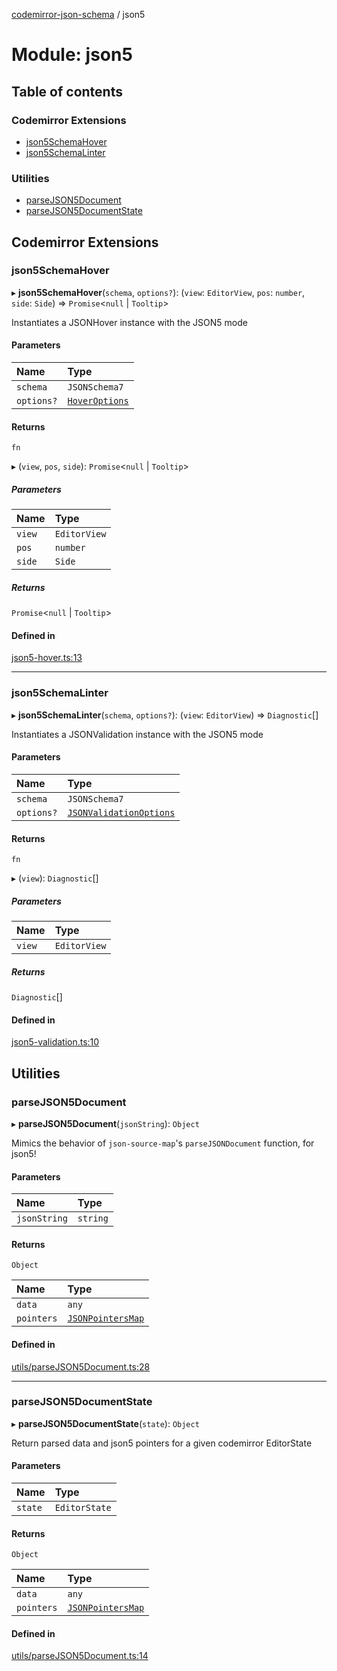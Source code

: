 [codemirror-json-schema](../README.md) / json5

# Module: json5

## Table of contents

### Codemirror Extensions

- [json5SchemaHover](json5.md#json5schemahover)
- [json5SchemaLinter](json5.md#json5schemalinter)

### Utilities

- [parseJSON5Document](json5.md#parsejson5document)
- [parseJSON5DocumentState](json5.md#parsejson5documentstate)

## Codemirror Extensions

### json5SchemaHover

▸ **json5SchemaHover**(`schema`, `options?`): (`view`: `EditorView`, `pos`: `number`, `side`: `Side`) => `Promise`<`null` \| `Tooltip`\>

Instantiates a JSONHover instance with the JSON5 mode

#### Parameters

| Name       | Type                                    |
| :--------- | :-------------------------------------- |
| `schema`   | `JSONSchema7`                           |
| `options?` | [`HoverOptions`](index.md#hoveroptions) |

#### Returns

`fn`

▸ (`view`, `pos`, `side`): `Promise`<`null` \| `Tooltip`\>

##### Parameters

| Name   | Type         |
| :----- | :----------- |
| `view` | `EditorView` |
| `pos`  | `number`     |
| `side` | `Side`       |

##### Returns

`Promise`<`null` \| `Tooltip`\>

#### Defined in

[json5-hover.ts:13](https://github.com/acao/codemirror-json-schema/blob/31d3cd5/src/json5-hover.ts#L13)

---

### json5SchemaLinter

▸ **json5SchemaLinter**(`schema`, `options?`): (`view`: `EditorView`) => `Diagnostic`[]

Instantiates a JSONValidation instance with the JSON5 mode

#### Parameters

| Name       | Type                                                      |
| :--------- | :-------------------------------------------------------- |
| `schema`   | `JSONSchema7`                                             |
| `options?` | [`JSONValidationOptions`](index.md#jsonvalidationoptions) |

#### Returns

`fn`

▸ (`view`): `Diagnostic`[]

##### Parameters

| Name   | Type         |
| :----- | :----------- |
| `view` | `EditorView` |

##### Returns

`Diagnostic`[]

#### Defined in

[json5-validation.ts:10](https://github.com/acao/codemirror-json-schema/blob/31d3cd5/src/json5-validation.ts#L10)

## Utilities

### parseJSON5Document

▸ **parseJSON5Document**(`jsonString`): `Object`

Mimics the behavior of `json-source-map`'s `parseJSONDocument` function, for json5!

#### Parameters

| Name         | Type     |
| :----------- | :------- |
| `jsonString` | `string` |

#### Returns

`Object`

| Name       | Type                                          |
| :--------- | :-------------------------------------------- |
| `data`     | `any`                                         |
| `pointers` | [`JSONPointersMap`](index.md#jsonpointersmap) |

#### Defined in

[utils/parseJSON5Document.ts:28](https://github.com/acao/codemirror-json-schema/blob/31d3cd5/src/utils/parseJSON5Document.ts#L28)

---

### parseJSON5DocumentState

▸ **parseJSON5DocumentState**(`state`): `Object`

Return parsed data and json5 pointers for a given codemirror EditorState

#### Parameters

| Name    | Type          |
| :------ | :------------ |
| `state` | `EditorState` |

#### Returns

`Object`

| Name       | Type                                          |
| :--------- | :-------------------------------------------- |
| `data`     | `any`                                         |
| `pointers` | [`JSONPointersMap`](index.md#jsonpointersmap) |

#### Defined in

[utils/parseJSON5Document.ts:14](https://github.com/acao/codemirror-json-schema/blob/31d3cd5/src/utils/parseJSON5Document.ts#L14)
